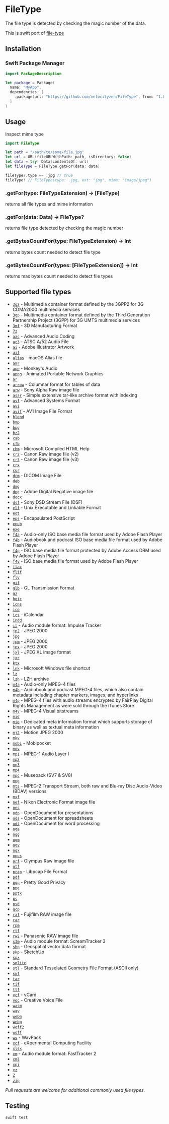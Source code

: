 # FileType

The file type is detected by checking the magic number of the data.

This is swift port of [file-type](https://github.com/sindresorhus/file-type)

## Installation

### Swift Package Manager

```swift
import PackageDescription

let package = Package(
  name: "MyApp",
  dependencies: [
    .package(url: "https://github.com/velocityzen/FileType", from: "1.0.3")
  ]
)
```

## Usage

Inspect mime type

```swift
import FileType

let path = "/path/to/some-file.jpg"
let url = URL(fileURLWithPath: path, isDirectory: false)
let data = try! Data(contentsOf: url)
let fileType = FileType.getFor(data: data)

fileType?.type == .jpg // true
fileType! // FileType(type: .jpg, ext: "jpg", mime: "image/jpeg")

```

### .getFor(type: FileTypeExtension) -> [FileType]

returns all file types and mime information

### .getFor(data: Data) -> FileType?

returns file type detected by checking the magic number

### .getBytesCountFor(type: FileTypeExtension) -> Int

returns bytes count needed to detect file type

### .getBytesCountFor(types: [FileTypeExtension]) -> Int

returns max bytes count needed to detect file types

## Supported file types

- [`3g2`](https://en.wikipedia.org/wiki/3GP_and_3G2#3G2) - Multimedia container format defined by the 3GPP2 for 3G CDMA2000 multimedia services
- [`3gp`](https://en.wikipedia.org/wiki/3GP_and_3G2#3GP) - Multimedia container format defined by the Third Generation Partnership Project (3GPP) for 3G UMTS multimedia services
- [`3mf`](https://en.wikipedia.org/wiki/3D_Manufacturing_Format) - 3D Manufacturing Format
- [`7z`](https://en.wikipedia.org/wiki/7z)
- [`aac`](https://en.wikipedia.org/wiki/Advanced_Audio_Coding) - Advanced Audio Coding
- [`ac3`](https://www.atsc.org/standard/a522012-digital-audio-compression-ac-3-e-ac-3-standard-12172012/) - ATSC A/52 Audio File
- [`ai`](https://en.wikipedia.org/wiki/Adobe_Illustrator_Artwork) - Adobe Illustrator Artwork
- [`aif`](https://en.wikipedia.org/wiki/Audio_Interchange_File_Format)
- [`alias`](https://en.wikipedia.org/wiki/Alias_%28Mac_OS%29) - macOS Alias file
- [`amr`](https://en.wikipedia.org/wiki/Adaptive_Multi-Rate_audio_codec)
- [`ape`](https://en.wikipedia.org/wiki/Monkey%27s_Audio) - Monkey's Audio
- [`apng`](https://en.wikipedia.org/wiki/APNG) - Animated Portable Network Graphics
- [`ar`](<https://en.wikipedia.org/wiki/Ar_(Unix)>)
- [`arrow`](https://arrow.apache.org) - Columnar format for tables of data
- [`arw`](https://en.wikipedia.org/wiki/Raw_image_format#ARW) - Sony Alpha Raw image file
- [`asar`](https://github.com/electron/asar) - Simple extensive tar-like archive format with indexing
- [`asf`](https://en.wikipedia.org/wiki/Advanced_Systems_Format) - Advanced Systems Format
- [`avi`](https://en.wikipedia.org/wiki/Audio_Video_Interleave)
- [`avif`](<https://en.wikipedia.org/wiki/AV1#AV1_Image_File_Format_(AVIF)>) - AV1 Image File Format
- [`blend`](https://wiki.blender.org/index.php/Dev:Source/Architecture/File_Format)
- [`bmp`](https://en.wikipedia.org/wiki/BMP_file_format)
- [`bpg`](https://bellard.org/bpg/)
- [`bz2`](https://en.wikipedia.org/wiki/Bzip2)
- [`cab`](<https://en.wikipedia.org/wiki/Cabinet_(file_format)>)
- [`cfb`](https://en.wikipedia.org/wiki/Compound_File_Binary_Format)
- [`chm`](https://en.wikipedia.org/wiki/Microsoft_Compiled_HTML_Help) - Microsoft Compiled HTML Help
- [`cr2`](https://fileinfo.com/extension/cr2) - Canon Raw image file (v2)
- [`cr3`](https://fileinfo.com/extension/cr3) - Canon Raw image file (v3)
- [`crx`](https://developer.chrome.com/extensions/crx)
- [`cur`](<https://en.wikipedia.org/wiki/ICO_(file_format)>)
- [`dcm`](https://en.wikipedia.org/wiki/DICOM#Data_format) - DICOM Image File
- [`deb`](<https://en.wikipedia.org/wiki/Deb_(file_format)>)
- [`dmg`](https://en.wikipedia.org/wiki/Apple_Disk_Image)
- [`dng`](https://en.wikipedia.org/wiki/Digital_Negative) - Adobe Digital Negative image file
- [`docx`](https://en.wikipedia.org/wiki/Office_Open_XML)
- [`dsf`](https://dsd-guide.com/sites/default/files/white-papers/DSFFileFormatSpec_E.pdf) - Sony DSD Stream File (DSF)
- [`elf`](https://en.wikipedia.org/wiki/Executable_and_Linkable_Format) - Unix Executable and Linkable Format
- [`eot`](https://en.wikipedia.org/wiki/Embedded_OpenType)
- [`eps`](https://en.wikipedia.org/wiki/Encapsulated_PostScript) - Encapsulated PostScript
- [`epub`](https://en.wikipedia.org/wiki/EPUB)
- [`exe`](https://en.wikipedia.org/wiki/.exe)
- [`f4a`](https://en.wikipedia.org/wiki/Flash_Video) - Audio-only ISO base media file format used by Adobe Flash Player
- [`f4b`](https://en.wikipedia.org/wiki/Flash_Video) - Audiobook and podcast ISO base media file format used by Adobe Flash Player
- [`f4p`](https://en.wikipedia.org/wiki/Flash_Video) - ISO base media file format protected by Adobe Access DRM used by Adobe Flash Player
- [`f4v`](https://en.wikipedia.org/wiki/Flash_Video) - ISO base media file format used by Adobe Flash Player
- [`flac`](https://en.wikipedia.org/wiki/FLAC)
- [`flif`](https://en.wikipedia.org/wiki/Free_Lossless_Image_Format)
- [`flv`](https://en.wikipedia.org/wiki/Flash_Video)
- [`gif`](https://en.wikipedia.org/wiki/GIF)
- [`glb`](https://github.com/KhronosGroup/glTF) - GL Transmission Format
- [`gz`](https://en.wikipedia.org/wiki/Gzip)
- [`heic`](https://nokiatech.github.io/heif/technical.html)
- [`icns`](https://en.wikipedia.org/wiki/Apple_Icon_Image_format)
- [`ico`](<https://en.wikipedia.org/wiki/ICO_(file_format)>)
- [`ics`](https://en.wikipedia.org/wiki/ICalendar#Data_format) - iCalendar
- [`indd`](https://en.wikipedia.org/wiki/Adobe_InDesign#File_format)
- [`it`](https://wiki.openmpt.org/Manual:_Module_formats#The_Impulse_Tracker_format_.28.it.29) - Audio module format: Impulse Tracker
- [`jp2`](https://en.wikipedia.org/wiki/JPEG_2000) - JPEG 2000
- [`jpg`](https://en.wikipedia.org/wiki/JPEG)
- [`jpm`](https://en.wikipedia.org/wiki/JPEG_2000) - JPEG 2000
- [`jpx`](https://en.wikipedia.org/wiki/JPEG_2000) - JPEG 2000
- [`jxl`](https://en.wikipedia.org/wiki/JPEG_XL) - JPEG XL image format
- [`jxr`](https://en.wikipedia.org/wiki/JPEG_XR)
- [`ktx`](https://www.khronos.org/opengles/sdk/tools/KTX/file_format_spec/)
- [`lnk`](https://en.wikipedia.org/wiki/Shortcut_%28computing%29#Microsoft_Windows) - Microsoft Windows file shortcut
- [`lz`](https://en.wikipedia.org/wiki/Lzip)
- [`lzh`](<https://en.wikipedia.org/wiki/LHA_(file_format)>) - LZH archive
- [`m4a`](https://en.wikipedia.org/wiki/M4A) - Audio-only MPEG-4 files
- [`m4b`](https://en.wikipedia.org/wiki/M4B) - Audiobook and podcast MPEG-4 files, which also contain metadata including chapter markers, images, and hyperlinks
- [`m4p`](https://en.wikipedia.org/wiki/MPEG-4_Part_14#Filename_extensions) - MPEG-4 files with audio streams encrypted by FairPlay Digital Rights Management as were sold through the iTunes Store
- [`m4v`](https://en.wikipedia.org/wiki/M4V) - MPEG-4 Visual bitstreams
- [`mid`](https://en.wikipedia.org/wiki/MIDI)
- [`mie`](https://en.wikipedia.org/wiki/Sidecar_file) - Dedicated meta information format which supports storage of binary as well as textual meta information
- [`mj2`](https://en.wikipedia.org/wiki/Motion_JPEG_2000) - Motion JPEG 2000
- [`mkv`](https://en.wikipedia.org/wiki/Matroska)
- [`mobi`](https://en.wikipedia.org/wiki/Mobipocket) - Mobipocket
- [`mov`](https://en.wikipedia.org/wiki/QuickTime_File_Format)
- [`mp1`](https://en.wikipedia.org/wiki/MPEG-1_Audio_Layer_I) - MPEG-1 Audio Layer I
- [`mp2`](https://en.wikipedia.org/wiki/MPEG-1_Audio_Layer_II)
- [`mp3`](https://en.wikipedia.org/wiki/MP3)
- [`mp4`](https://en.wikipedia.org/wiki/MPEG-4_Part_14#Filename_extensions)
- [`mpc`](https://en.wikipedia.org/wiki/Musepack) - Musepack (SV7 & SV8)
- [`mpg`](https://en.wikipedia.org/wiki/MPEG-1)
- [`mts`](https://en.wikipedia.org/wiki/.m2ts) - MPEG-2 Transport Stream, both raw and Blu-ray Disc Audio-Video (BDAV) versions
- [`mxf`](https://en.wikipedia.org/wiki/Material_Exchange_Format)
- [`nef`](https://www.nikonusa.com/en/learn-and-explore/a/products-and-innovation/nikon-electronic-format-nef.html) - Nikon Electronic Format image file
- [`nes`](https://fileinfo.com/extension/nes)
- [`odp`](https://en.wikipedia.org/wiki/OpenDocument) - OpenDocument for presentations
- [`ods`](https://en.wikipedia.org/wiki/OpenDocument) - OpenDocument for spreadsheets
- [`odt`](https://en.wikipedia.org/wiki/OpenDocument) - OpenDocument for word processing
- [`oga`](https://en.wikipedia.org/wiki/Ogg)
- [`ogg`](https://en.wikipedia.org/wiki/Ogg)
- [`ogm`](https://en.wikipedia.org/wiki/Ogg)
- [`ogv`](https://en.wikipedia.org/wiki/Ogg)
- [`ogx`](https://en.wikipedia.org/wiki/Ogg)
- [`opus`](<https://en.wikipedia.org/wiki/Opus_(audio_format)>)
- [`orf`](https://en.wikipedia.org/wiki/ORF_format) - Olympus Raw image file
- [`otf`](https://en.wikipedia.org/wiki/OpenType)
- [`pcap`](https://wiki.wireshark.org/Development/LibpcapFileFormat) - Libpcap File Format
- [`pdf`](https://en.wikipedia.org/wiki/Portable_Document_Format)
- [`pgp`](https://en.wikipedia.org/wiki/Pretty_Good_Privacy) - Pretty Good Privacy
- [`png`](https://en.wikipedia.org/wiki/Portable_Network_Graphics)
- [`pptx`](https://en.wikipedia.org/wiki/Office_Open_XML)
- [`ps`](https://en.wikipedia.org/wiki/Postscript)
- [`psd`](https://en.wikipedia.org/wiki/Adobe_Photoshop#File_format)
- [`qcp`](https://en.wikipedia.org/wiki/QCP)
- [`raf`](https://en.wikipedia.org/wiki/Raw_image_format) - Fujifilm RAW image file
- [`rar`](<https://en.wikipedia.org/wiki/RAR_(file_format)>)
- [`rpm`](https://fileinfo.com/extension/rpm)
- [`rtf`](https://en.wikipedia.org/wiki/Rich_Text_Format)
- [`rw2`](https://en.wikipedia.org/wiki/Raw_image_format) - Panasonic RAW image file
- [`s3m`](https://wiki.openmpt.org/Manual:_Module_formats#The_ScreamTracker_3_format_.28.s3m.29) - Audio module format: ScreamTracker 3
- [`shp`](https://en.wikipedia.org/wiki/Shapefile) - Geospatial vector data format
- [`skp`](https://en.wikipedia.org/wiki/SketchUp) - SketchUp
- [`spx`](https://en.wikipedia.org/wiki/Ogg)
- [`sqlite`](https://www.sqlite.org/fileformat2.html)
- [`stl`](<https://en.wikipedia.org/wiki/STL_(file_format)>) - Standard Tesselated Geometry File Format (ASCII only)
- [`swf`](https://en.wikipedia.org/wiki/SWF)
- [`tar`](<https://en.wikipedia.org/wiki/Tar_(computing)#File_format>)
- [`tif`](https://en.wikipedia.org/wiki/Tagged_Image_File_Format)
- [`ttf`](https://en.wikipedia.org/wiki/TrueType)
- [`vcf`](https://en.wikipedia.org/wiki/VCard) - vCard
- [`voc`](https://wiki.multimedia.cx/index.php/Creative_Voice) - Creative Voice File
- [`wasm`](https://en.wikipedia.org/wiki/WebAssembly)
- [`wav`](https://en.wikipedia.org/wiki/WAV)
- [`webm`](https://en.wikipedia.org/wiki/WebM)
- [`webp`](https://en.wikipedia.org/wiki/WebP)
- [`woff2`](https://en.wikipedia.org/wiki/Web_Open_Font_Format)
- [`woff`](https://en.wikipedia.org/wiki/Web_Open_Font_Format)
- [`wv`](https://en.wikipedia.org/wiki/WavPack) - WavPack
- [`xcf`](<https://en.wikipedia.org/wiki/XCF_(file_format)>) - eXperimental Computing Facility
- [`xlsx`](https://en.wikipedia.org/wiki/Office_Open_XML)
- [`xm`](https://wiki.openmpt.org/Manual:_Module_formats#The_FastTracker_2_format_.28.xm.29) - Audio module format: FastTracker 2
- [`xml`](https://en.wikipedia.org/wiki/XML)
- [`xpi`](https://en.wikipedia.org/wiki/XPInstall)
- [`xz`](https://en.wikipedia.org/wiki/Xz)
- [`Z`](https://fileinfo.com/extension/z)
- [`zip`](<https://en.wikipedia.org/wiki/Zip_(file_format)>)

_Pull requests are welcome for additional commonly used file types._

## Testing

```
swift test
```
